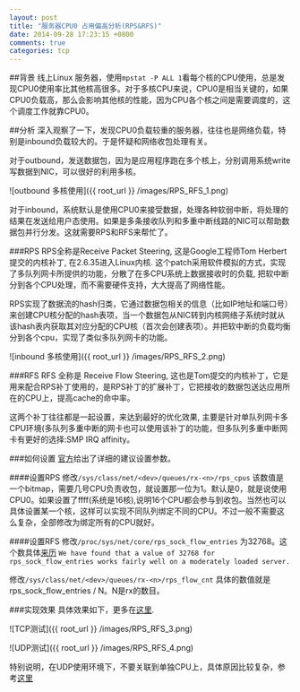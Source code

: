 ```yaml
---
layout: post
title: "服务器CPU0 占用偏高分析(RPS&RFS)"
date: 2014-09-28 17:23:15 +0800
comments: true
categories: tcp 
---
```

##背景
线上Linux 服务器，使用`mpstat -P ALL 1`看每个核的CPU使用，总是发现CPU0使用率比其他核高很多。对于多核CPU来说，CPU0是相当关键的，如果CPU0负载高，那么会影响其他核的性能，因为CPU各个核之间是需要调度的，这个调度工作就靠CPU0。

##分析
深入观察了一下，发现CPU0负载较重的服务器，往往也是网络负载，特别是inbound负载较大的。于是怀疑和网络收包处理有关。
<!--more-->
对于outbound，发送数据包，因为是应用程序跑在多个核上，分别调用系统write写数据到NIC，可以很好的利用多核。

![outbound 多核使用]({{ root_url }} /images/RPS_RFS_1.png)

对于inbound，系统默认是使用CPU0来接受数据，处理各种软弱中断，将处理的结果在发送给用户态使用。如果是多条接收队列和多重中断线路的NIC可以帮助数据包并行分发。这就需要RPS和RFS来帮忙了。

###RPS
RPS全称是Receive Packet Steering, 这是Google工程师Tom Herbert提交的内核补丁, 在2.6.35进入Linux内核. 这个patch采用软件模拟的方式，实现了多队列网卡所提供的功能，分散了在多CPU系统上数据接收时的负载, 把软中断分到各个CPU处理，而不需要硬件支持，大大提高了网络性能。

RPS实现了数据流的hash归类，它通过数据包相关的信息（比如IP地址和端口号）来创建CPU核分配的hash表项，当一个数据包从NIC转到内核网络子系统时就从该hash表内获取其对应分配的CPU核（首次会创建表项）。并把软中断的负载均衡分到各个cpu，实现了类似多队列网卡的功能。

![inbound 多核使用]({{ root_url }} /images/RPS_RFS_2.png)

###RFS
RFS 全称是 Receive Flow Steering, 这也是Tom提交的内核补丁，它是用来配合RPS补丁使用的，是RPS补丁的扩展补丁，它把接收的数据包送达应用所在的CPU上，提高cache的命中率。

这两个补丁往往都是一起设置，来达到最好的优化效果, 主要是针对单队列网卡多CPU环境(多队列多重中断的网卡也可以使用该补丁的功能，但多队列多重中断网卡有更好的选择:SMP IRQ affinity。

###如何设置
[官方](https://www.kernel.org/doc/Documentation/networking/scaling.txt)给出了详细的建议设置参数。

####设置RPS 
修改`/sys/class/net/<dev>/queues/rx-<n>/rps_cpus` 该数值是一个bitmap，需要几号CPU负责收包，就设置那一位为1。默认是0，就是说使用CPU0。如果设置了ffff(系统是16核),说明16个CPU都会参与到收包。当然也可以具体设置某一个核，这样可以实现不同队列绑定不同的CPU。不过一般不需要这么复杂，全部修改为绑定所有的CPU就好。

####设置RFS
修改`/proc/sys/net/core/rps_sock_flow_entries` 为32768。这个数具体[来历](https://www.kernel.org/doc/Documentation/networking/scaling.txt) `We have found that a value of 32768 for rps_sock_flow_entries works fairly well on a moderately loaded server.` 

修改`/sys/class/net/<dev>/queues/rx-<n>/rps_flow_cnt` 具体的数值就是rps_sock_flow_entries / N。N是rx的数目。

###实现效果
具体效果如下，更多在[这里](http://wenku.baidu.com/view/315d2c8571fe910ef12df838.html).

![TCP测试]({{ root_url }} /images/RPS_RFS_3.png)

![UDP测试]({{ root_url }} /images/RPS_RFS_4.png)

特别说明，在UDP使用环境下，不要关联到单独CPU上，具体原因比较复杂，参考[这里](http://wenku.baidu.com/view/315d2c8571fe910ef12df838.html) 


